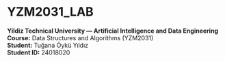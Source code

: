 # YZM2031_LAB

**Yildiz Technical University — Artificial Intelligence and Data Engineering**  
**Course:** Data Structures and Algorithms (YZM2031)  
**Student:** Tuğana Öykü Yıldız  
**Student ID:** 24018020 

